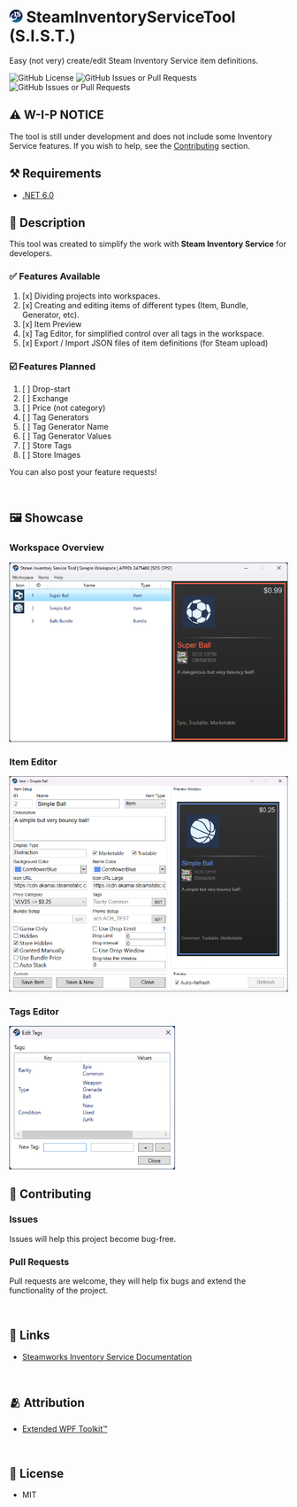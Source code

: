 # <img src="SteamInventoryServiceTool\Resources\AppLogo_Small.png" height="24px"> SteamInventoryServiceTool (S.I.S.T.)

Easy (not very) create/edit Steam Inventory Service item definitions.

![GitHub License](https://img.shields.io/github/license/piotr-shishkov/SteamInventoryServiceTool)
![GitHub Issues or Pull Requests](https://img.shields.io/github/issues/piotr-shishkov/SteamInventoryServiceTool?color=blue)
![GitHub Issues or Pull Requests](https://img.shields.io/github/issues-pr/piotr-shishkov/SteamInventoryServiceTool?color=blue)

## ⚠️ W-I-P NOTICE
The tool is still under development and does not include some Inventory Service features. If you wish to help, see the [Contributing](#-contributing) section.

## ⚒️ Requirements

- [.NET 6.0](https://dotnet.microsoft.com/en-us/download/dotnet/6.0#:~:text=x86-,.NET%20Desktop%20Runtime,-6.0.31)

## 📑 Description

This tool was created to simplify the work with **Steam Inventory Service** for developers.

### ✅ Features Available

1. [x] Dividing projects into workspaces.
2. [x] Creating and editing items of different types (Item, Bundle, Generator, etc).
3. [x] Item Preview
4. [x] Tag Editor, for simplified control over all tags in the workspace.
5. [x] Export / Import JSON files of item definitions (for Steam upload)

### ☑️ Features Planned

1. [ ] Drop-start
2. [ ] Exchange
3. [ ] Price (not category)
4. [ ] Tag Generators
5. [ ] Tag Generator Name
6. [ ] Tag Generator Values
7. [ ] Store Tags
8. [ ] Store Images

You can also post your feature requests!

<br>

## 🖼️ Showcase

### Workspace Overview
<img src=".github\Images\PreviewMainWindow.png" width="600"/>

### Item Editor
<img src=".github\Images\PreviewItemWindow.png" width="600"/>

### Tags Editor
<img src=".github\Images\PreviewTagsEditor.png" width="300"/>

<br>

## 🤝 Contributing

### Issues
Issues will help this project become bug-free.

### Pull Requests
Pull requests are welcome, they will help fix bugs and extend the functionality of the project.

<br>

## 🔗 Links
- [Steamworks Inventory Service Documentation](https://partner.steamgames.com/doc/features/inventory/schema)

<br>

## 🫂 Attribution
- [Extended WPF Toolkit™](https://github.com/xceedsoftware/wpftoolkit)

<br>

## 🪪 License
- MIT